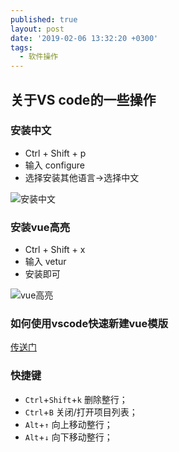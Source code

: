 ```yaml
---
published: true
layout: post
date: '2019-02-06 13:32:20 +0300'
tags:
  - 软件操作
---
```

## 关于VS code的一些操作

### 安装中文

- Ctrl + Shift + p 
- 输入 configure
- 选择安装其他语言->选择中文

![安装中文]({{site.baseurl}}/assets/img/demo/201909/2019-09-06_00002.png)

### 安装vue高亮

- Ctrl + Shift + x
- 输入 vetur
- 安装即可

![vue高亮]({{site.baseurl}}/assets/img/demo/201909/2019-09-06_00003.png)


### 如何使用vscode快速新建vue模版

[传送门](https://blog.csdn.net/echo_ae/article/details/81059735)


### 快捷键

- `Ctrl`+`Shift`+`k`	删除整行；
- `Ctrl`+`B`	关闭/打开项目列表；
- `Alt`+`↑`	向上移动整行；
- `Alt`+`↓`	向下移动整行；
